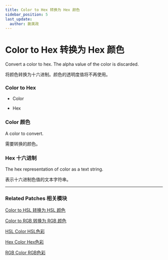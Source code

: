 ```yaml
---
title: Color to Hex 转换为 Hex 颜色
sidebar_position: 5
last_update:
  author: 蒯美政
---
```


# Color to Hex 转换为 Hex 颜色

Convert a color to hex. The alpha value of the color is discarded.

将颜色转换为十六进制。颜色的透明度值将不再使用。

<div className="patch-container">
    <div className="patch processor">
        <h3>Color to Hex</h3>
        <ul className="inputs">
            <li>Color<span></span></li>
        </ul>
        <ul className="outputs">
            <li>Hex<span></span></li>
        </ul>
    </div>
</div>

### Color 颜色

A color to convert.

需要转换的颜色。

### Hex 十六进制

The hex representation of color as a text string.

表示十六进制色值的文本字符串。

------

### Related Patches 相关模块

[Color to HSL 转换为 HSL 颜色](./Color%20to%20HSL.md)

[Color to RGB 转换为 RGB 颜色](./Color%20to%20RGB.md)

[HSL Color HSL色彩](./HSL%20Color.md)

[Hex Color Hex色彩](./Hex%20Color.md)

[RGB Color RGB色彩](./RGB%20Color.md)
